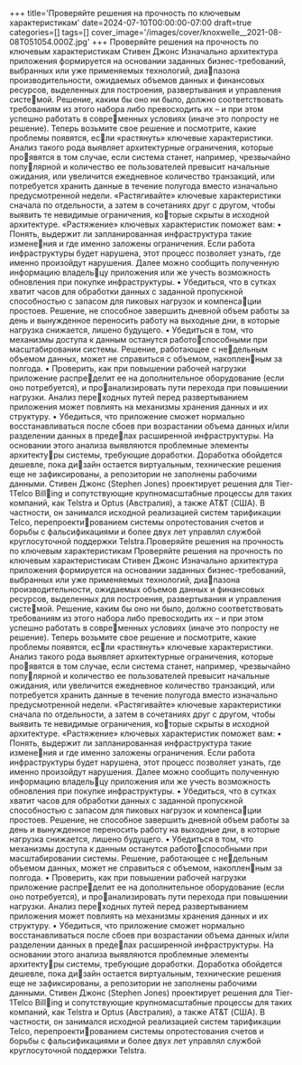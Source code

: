 +++
title='Проверяйте решения на прочность по ключевым характеристикам'
date=2024-07-10T00:00:00-07:00
draft=true
categories=[]
tags=[]
cover_image='/images/cover/knoxwelle__2021-08-08T051054.000Z.jpg'
+++
Проверяйте решения 
на прочность по ключевым 
характеристикам
Стивен Джонс
Изначально архитектура приложения формируется на основании заданных
бизнес-требований, выбранных или уже применяемых технологий, диапазона производительности, ожидаемых объемов данных и финансовых
ресурсов, выделенных для построения, развертывания и управления системой. Решение, каким бы оно ни было, должно соответствовать требованиям
из этого набора либо превосходить их – и при этом успешно работать в современных условиях (иначе это попросту не решение).
Теперь возьмите свое решение и посмотрите, какие проблемы появятся, если «растянуть» ключевые характеристики.
Анализ такого рода выявляет архитектурные ограничения, которые проявятся в том случае, если система станет, например, чрезвычайно популярной и количество ее пользователей превысит начальные ожидания, или
увеличится ежедневное количество транзакций, или потребуется хранить
данные в течение полугода вместо изначально предусмотренной недели.
«Растягивайте» ключевые характеристики сначала по отдельности, а затем
в сочетаниях друг с другом, чтобы выявить те невидимые ограничения, которые скрыты в исходной архитектуре.
«Растяжение» ключевых характеристик поможет вам:
• Понять, выдержит ли запланированная инфраструктура такие изменения и где именно заложены ограничения. Если работа инфраструктуры
будет нарушена, этот процесс позволяет узнать, где именно произойдут
нарушения. Далее можно сообщить полученную информацию владельцу приложения или же учесть возможность обновления при покупке
инфраструктуры.
• Убедиться, что в сутках хватит часов для обработки данных с заданной
пропускной способностью с запасом для пиковых нагрузок и компенсации простоев. Решение, не способное завершить дневной объем работы
за день и вынужденное переносить работу на выходные дни, в которые
нагрузка снижается, лишено будущего.
• Убедиться в том, что механизмы доступа к данным останутся работоспособными при масштабировании системы. Решение, работающее с недельным объемом данных, может не справиться с объемом, накопленным за полгода.
• Проверить, как при повышении рабочей нагрузки приложение распределит ее на дополнительное оборудование (если оно потребуется), и проанализировать пути перехода при повышении нагрузки. Анализ переходных путей перед развертыванием приложения может повлиять на
механизмы хранения данных и их структуру.
• Убедиться, что приложение сможет нормально восстанавливаться после
сбоев при возрастании объема данных и/или разделении данных в пределах расширенной инфраструктуры.
На основании этого анализа выявляются проблемные элементы архитектуры системы, требующие доработки. Доработка обойдется дешевле, пока дизайн остается виртуальным, технические решения еще не зафиксированы,
а репозитории не заполнены рабочими данными.
Стивен Джонс (Stephen Jones) проектирует решения для Tier-1Telco Billing и сопутствующие крупномасштабные процессы для таких компаний, 
как Telstra и Optus (Австралия), а также AT&T (США). В частности, он 
занимался исходной реализацией систем тарификации Telco, перепроектированием системы опротестования счетов и борьбы с фальсификациями 
и более двух лет управлял службой круглосуточной поддержки Telstra.Проверяйте решения на прочность по ключевым характеристикам 
Проверяйте решения 
на прочность по ключевым 
характеристикам
Стивен Джонс
Изначально архитектура приложения формируется на основании заданных
бизнес-требований, выбранных или уже применяемых технологий, диапазона производительности, ожидаемых объемов данных и финансовых
ресурсов, выделенных для построения, развертывания и управления системой. Решение, каким бы оно ни было, должно соответствовать требованиям
из этого набора либо превосходить их – и при этом успешно работать в современных условиях (иначе это попросту не решение).
Теперь возьмите свое решение и посмотрите, какие проблемы появятся, если «растянуть» ключевые характеристики.
Анализ такого рода выявляет архитектурные ограничения, которые проявятся в том случае, если система станет, например, чрезвычайно популярной и количество ее пользователей превысит начальные ожидания, или
увеличится ежедневное количество транзакций, или потребуется хранить
данные в течение полугода вместо изначально предусмотренной недели.
«Растягивайте» ключевые характеристики сначала по отдельности, а затем
в сочетаниях друг с другом, чтобы выявить те невидимые ограничения, которые скрыты в исходной архитектуре.
«Растяжение» ключевых характеристик поможет вам:
• Понять, выдержит ли запланированная инфраструктура такие изменения и где именно заложены ограничения. Если работа инфраструктуры
будет нарушена, этот процесс позволяет узнать, где именно произойдут
нарушения. Далее можно сообщить полученную информацию владельцу приложения или же учесть возможность обновления при покупке
инфраструктуры.
• Убедиться, что в сутках хватит часов для обработки данных с заданной
пропускной способностью с запасом для пиковых нагрузок и компенсации простоев. Решение, не способное завершить дневной объем работы
за день и вынужденное переносить работу на выходные дни, в которые
нагрузка снижается, лишено будущего.
• Убедиться в том, что механизмы доступа к данным останутся работоспособными при масштабировании системы. Решение, работающее с недельным объемом данных, может не справиться с объемом, накопленным за полгода.
• Проверить, как при повышении рабочей нагрузки приложение распределит ее на дополнительное оборудование (если оно потребуется), и проанализировать пути перехода при повышении нагрузки. Анализ переходных путей перед развертыванием приложения может повлиять на
механизмы хранения данных и их структуру.
• Убедиться, что приложение сможет нормально восстанавливаться после
сбоев при возрастании объема данных и/или разделении данных в пределах расширенной инфраструктуры.
На основании этого анализа выявляются проблемные элементы архитектуры системы, требующие доработки. Доработка обойдется дешевле, пока дизайн остается виртуальным, технические решения еще не зафиксированы,
а репозитории не заполнены рабочими данными.
Стивен Джонс (Stephen Jones) проектирует решения для Tier-1Telco Billing и сопутствующие крупномасштабные процессы для таких компаний, 
как Telstra и Optus (Австралия), а также AT&T (США). В частности, он 
занимался исходной реализацией систем тарификации Telco, перепроектированием системы опротестования счетов и борьбы с фальсификациями 
и более двух лет управлял службой круглосуточной поддержки Telstra.